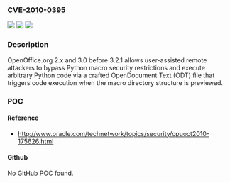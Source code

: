 ### [CVE-2010-0395](https://cve.mitre.org/cgi-bin/cvename.cgi?name=CVE-2010-0395)
![](https://img.shields.io/static/v1?label=Product&message=n%2Fa&color=blue)
![](https://img.shields.io/static/v1?label=Version&message=n%2Fa&color=blue)
![](https://img.shields.io/static/v1?label=Vulnerability&message=n%2Fa&color=brighgreen)

### Description

OpenOffice.org 2.x and 3.0 before 3.2.1 allows user-assisted remote attackers to bypass Python macro security restrictions and execute arbitrary Python code via a crafted OpenDocument Text (ODT) file that triggers code execution when the macro directory structure is previewed.

### POC

#### Reference
- http://www.oracle.com/technetwork/topics/security/cpuoct2010-175626.html

#### Github
No GitHub POC found.

